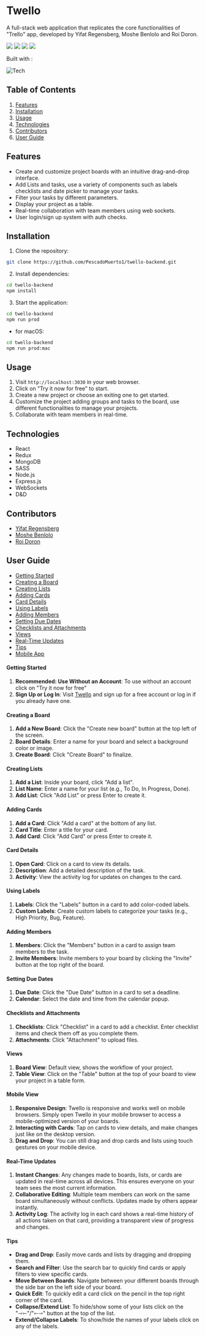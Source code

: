 # Twello

A full-stack web application that replicates the core functionalities of "Trello" app, developed by Yifat Regensberg, Moshe Benlolo and Roi Doron.

<img src="https://res.cloudinary.com/di5cspvle/image/upload/v1715775399/Screenshot_2024-05-15_141637_ych7ls.png">
<img src="https://res.cloudinary.com/di5cspvle/image/upload/v1715775707/Screenshot_2024-05-15_152056_ddhaua.png">
<img src="https://res.cloudinary.com/di5cspvle/image/upload/v1715775399/Screenshot_2024-05-15_141535_wwuclw.png">
<img src="https://res.cloudinary.com/di5cspvle/image/upload/v1715775399/Screenshot_2024-05-15_141740_qjm4am.png">

Built with :

![Tech](https://skillicons.dev/icons?i=js,html,css,sass,react,redux,mongodb,nodejs,express,vite,git,&perline=11)



## Table of Contents
1. [Features](#features)
2. [Installation](#installation)
3. [Usage](#usage)
4. [Technologies](#technologies)
5. [Contributors](#contributors)
6. [User Guide](#user-guide)
   


## Features

- Create and customize project boards with an intuitive drag-and-drop interface.
- Add Lists and tasks, use a variety of components such as labels checklists and date picker to manage your tasks.
- Filter your tasks by different parameters.
- Display your project as a table.
- Real-time collaboration with team members using web sockets.
- User login/sign up system with auth checks.

## Installation

1. Clone the repository:

```sh
git clone https://github.com/PescadoMuerto1/twello-backend.git
```

2. Install dependencies:

```sh
cd twello-backend
npm install
```

3. Start the application:

```sh
cd twello-backend
npm run prod
```
- for macOS:
```sh
cd twello-backend
npm run prod:mac
```

## Usage

1. Visit `http://localhost:3030` in your web browser.
2. Click on "Try it now for free" to start.
3. Create a new project or choose an exiting one to get started.
4. Customize the project adding groups and tasks to the board, use different functionalities to manage your projects.
5. Collaborate with team members in real-time.

## Technologies

- React
- Redux
- MongoDB
- SASS
- Node.js
- Express.js
- WebSockets
- D&D

## Contributors
- [Yifat Regensberg](https://www.linkedin.com/in/yifat-regensberg)
- [Moshe Benlolo](https://www.linkedin.com/in/moshe-benlolo-298802300/)
- [Roi Doron](https://www.linkedin.com/in/roi-doron-8b4b782ab/)


## User Guide
- [Getting Started](#getting-started)
- [Creating a Board](#creating-a-board)
- [Creating Lists](#creating-lists)
- [Adding Cards](#adding-cards)
- [Card Details](#card-details)
- [Using Labels](#using-labels)
- [Adding Members](#adding-members)
- [Setting Due Dates](#setting-due-dates)
- [Checklists and Attachments](#checklists-and-attachments)
- [Views](#views)
- [Real-Time Updates](#real-time-updates)
- [Tips](#tips)
- [Mobile App](#mobile-app)

#### Getting Started

1. **Recommended: Use Without an Account**: To use without an account click on "Try it now for free"
2. **Sign Up or Log In**: Visit [Twello](https://twello-bk3n.onrender.com/) and sign up for a free account or log in if you already have one.

#### Creating a Board

1. **Add a New Board**: Click the "Create new board" button at the top left of the screen.
2. **Board Details**: Enter a name for your board and select a background color or image.
3. **Create Board**: Click "Create Board" to finalize.

#### Creating Lists

1. **Add a List**: Inside your board, click "Add a list".
2. **List Name**: Enter a name for your list (e.g., To Do, In Progress, Done).
3. **Add List**: Click "Add List" or press Enter to create it.

#### Adding Cards

1. **Add a Card**: Click "Add a card" at the bottom of any list.
2. **Card Title**: Enter a title for your card.
3. **Add Card**: Click "Add Card" or press Enter to create it.

#### Card Details

1. **Open Card**: Click on a card to view its details.
2. **Description**: Add a detailed description of the task.
3. **Activity**: View the activity log for updates on changes to the card.

#### Using Labels

1. **Labels**: Click the "Labels" button in a card to add color-coded labels.
2. **Custom Labels**: Create custom labels to categorize your tasks (e.g., High Priority, Bug, Feature).

#### Adding Members

1. **Members**: Click the "Members" button in a card to assign team members to the task.
2. **Invite Members**: Invite members to your board by clicking the "Invite" button at the top right of the board.

#### Setting Due Dates

1. **Due Date**: Click the "Due Date" button in a card to set a deadline.
2. **Calendar**: Select the date and time from the calendar popup.

#### Checklists and Attachments

1. **Checklists**: Click "Checklist" in a card to add a checklist. Enter checklist items and check them off as you complete them.
2. **Attachments**: Click "Attachment" to upload files.

#### Views

1. **Board View**: Default view, shows the workflow of your project.
2. **Table View**:  Click on the "Table" button at the top of your board to view your project in a table form.

#### Mobile View

1. **Responsive Design**: Twello is responsive and works well on mobile browsers. Simply open Twello in your mobile browser to access a mobile-optimized version of your boards.
2. **Interacting with Cards**: Tap on cards to view details, and make changes just like on the desktop version.
3. **Drag and Drop**: You can still drag and drop cards and lists using touch gestures on your mobile device.

#### Real-Time Updates

1. **Instant Changes**: Any changes made to boards, lists, or cards are updated in real-time across all devices. This ensures everyone on your team sees the most current information.
2. **Collaborative Editing**: Multiple team members can work on the same board simultaneously without conflicts. Updates made by others appear instantly.
4. **Activity Log**: The activity log in each card shows a real-time history of all actions taken on that card, providing a transparent view of progress and changes.

#### Tips

- **Drag and Drop**: Easily move cards and lists by dragging and dropping them.
- **Search and Filter**: Use the search bar to quickly find cards or apply filters to view specific cards.
- **Move Between Boards**: Navigate between your different boards through the side bar on the left side of your board.
- **Quick Edit**: To quickly edit a card click on the pencil in the top right corner of the card.
- **Collapse/Extend List**: To hide/show some of your lists click on the "⇾⇽"/"⇽⇾" button at the top of the list. 
- **Extend/Collapse Labels**: To show/hide the names of your labels click on any of the labels.

